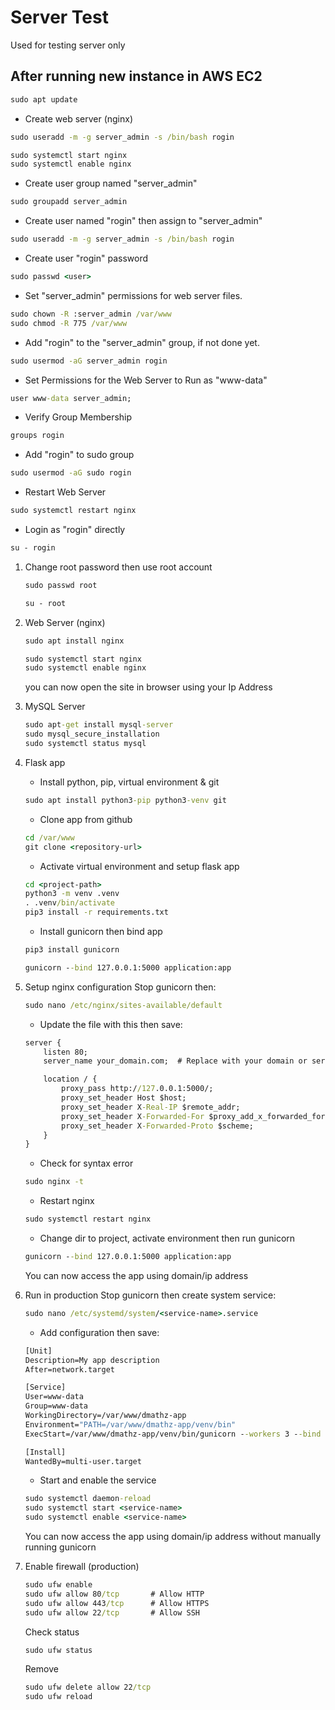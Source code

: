 # Server Test

Used for testing server only


## After running new instance in AWS EC2

```cmd
sudo apt update
```

* Create web server (nginx)
```cmd
sudo useradd -m -g server_admin -s /bin/bash rogin
```
```cmd
sudo systemctl start nginx
sudo systemctl enable nginx
```

* Create user group named "server_admin" 
```cmd
sudo groupadd server_admin
```

* Create user named "rogin" then assign to "server_admin" 
```cmd
sudo useradd -m -g server_admin -s /bin/bash rogin
```

* Create user "rogin" password 
```cmd
sudo passwd <user>
```

* Set "server_admin" permissions for web server files.
```cmd
sudo chown -R :server_admin /var/www
sudo chmod -R 775 /var/www
```

* Add "rogin" to the "server_admin" group, if not done yet.
``` cmd
sudo usermod -aG server_admin rogin
```

* Set Permissions for the Web Server to Run as "www-data"
``` cmd
user www-data server_admin;
```

* Verify Group Membership
``` cmd
groups rogin
```

* Add "rogin" to sudo group
``` cmd
sudo usermod -aG sudo rogin
```

* Restart Web Server
``` cmd
sudo systemctl restart nginx
```

* Login as "rogin" directly
``` cmd
su - rogin
```


1. Change root password then use root account
   ```cmd
   sudo passwd root
   ```
   ```cmd
   su - root
   ```

2. Web Server (nginx)
   ```cmd
   sudo apt install nginx
   ```
   ```cmd
   sudo systemctl start nginx
   sudo systemctl enable nginx
   ```
   you can now open the site in browser using your Ip Address

3. MySQL Server
   ``` cmd
   sudo apt-get install mysql-server
   sudo mysql_secure_installation
   sudo systemctl status mysql
   ```

3. Flask app
   * Install python, pip, virtual environment & git
   ```cmd
   sudo apt install python3-pip python3-venv git
   ```
   * Clone app from github
   ```cmd
   cd /var/www
   git clone <repository-url>
   ```
   * Activate virtual environment and setup flask app
   ```cmd
   cd <project-path>
   python3 -m venv .venv
   . .venv/bin/activate
   pip3 install -r requirements.txt
   ```
   * Install gunicorn then bind app
   ```cmd
   pip3 install gunicorn
   ```
   ```cmd
   gunicorn --bind 127.0.0.1:5000 application:app
   ```
   
4. Setup nginx configuration
   Stop gunicorn then:
   ```cmd
   sudo nano /etc/nginx/sites-available/default
   ```
   * Update the file with this then save:
   ```cmd
   server {
       listen 80;
       server_name your_domain.com;  # Replace with your domain or server IP
   
       location / {
           proxy_pass http://127.0.0.1:5000/;
           proxy_set_header Host $host;
           proxy_set_header X-Real-IP $remote_addr;
           proxy_set_header X-Forwarded-For $proxy_add_x_forwarded_for;
           proxy_set_header X-Forwarded-Proto $scheme;
       }
   }
   ```
   * Check for syntax error
   ``` cmd
   sudo nginx -t
   ```
   * Restart nginx 
   ``` cmd
   sudo systemctl restart nginx
   ```
   * Change dir to project, activate environment then run gunicorn
   ``` cmd
   gunicorn --bind 127.0.0.1:5000 application:app
   ```
   You can now access the app using domain/ip address

5. Run in production
   Stop gunicorn then create system service:
   ``` cmd
   sudo nano /etc/systemd/system/<service-name>.service
   ```
   * Add configuration then save:
   ``` cmd
   [Unit]
   Description=My app description
   After=network.target
   
   [Service]
   User=www-data
   Group=www-data
   WorkingDirectory=/var/www/dmathz-app
   Environment="PATH=/var/www/dmathz-app/venv/bin"
   ExecStart=/var/www/dmathz-app/venv/bin/gunicorn --workers 3 --bind 127.0.0.1:5000 application:app
   
   [Install]
   WantedBy=multi-user.target
   ```
   * Start and enable the service
   ``` cmd
   sudo systemctl daemon-reload
   sudo systemctl start <service-name>
   sudo systemctl enable <service-name>
   ```
   You can now access the app using domain/ip address without manually running gunicorn
6. Enable firewall (production)
   ``` cmd
   sudo ufw enable
   sudo ufw allow 80/tcp       # Allow HTTP
   sudo ufw allow 443/tcp      # Allow HTTPS
   sudo ufw allow 22/tcp       # Allow SSH
   ```
   Check status
   ``` cmd
   sudo ufw status
   ```
   Remove
   ``` cmd
   sudo ufw delete allow 22/tcp
   sudo ufw reload
   ```

